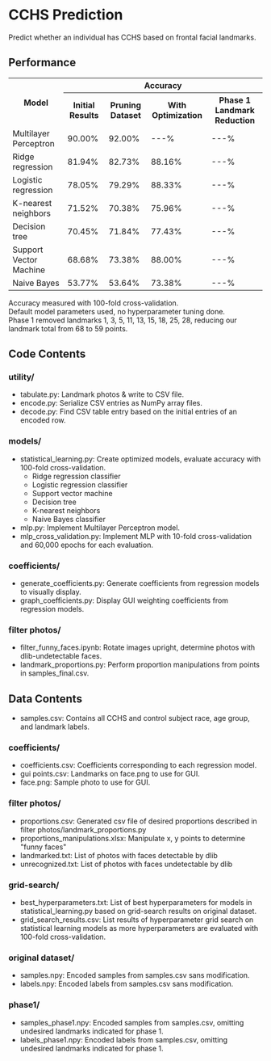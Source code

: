 # CCHS Prediction
Predict whether an individual has CCHS based on frontal facial landmarks.

## Performance
<table>
    <tr>
        <th rowspan=2>Model</th>
        <th colspan=4>Accuracy</th>
    </tr>
    <tr>
        <th>Initial Results</th>
        <th>Pruning Dataset</th>
        <th>With Optimization</th>
        <th>Phase 1 Landmark Reduction</th>
    </tr>
    <tr>
        <td>Multilayer Perceptron</td>
        <td>90.00%</td>
        <td>92.00%</td>
        <td>---%</td>
        <td>---%</td>
    </tr>
    <tr>
        <td>Ridge regression</td>
        <td>81.94%</td>
        <td>82.73%</td>
        <td>88.16%</td>
        <td>---%</td>
    </tr>
    <tr>
        <td>Logistic regression</td>
        <td>78.05%</td>
        <td>79.29%</td>
        <td>88.33%</td>
        <td>---%</td>
    </tr>
    <tr>
        <td>K-nearest neighbors</td>
        <td>71.52%</td>
        <td>70.38%</td>
        <td>75.96%</td>
        <td>---%</td>
    </tr>
    <tr>
        <td>Decision tree</td>
        <td>70.45%</td>
        <td>71.84%</td>
        <td>77.43%</td>
        <td>---%</td>
    </tr>
    <tr>
        <td>Support Vector Machine</td>
        <td>68.68%</td>
        <td>73.38%</td>
        <td>88.00%</td>
        <td>---%</td>
    </tr>
    <tr>
        <td>Naive Bayes</td>
        <td>53.77%</td>
        <td>53.64%</td>
        <td>73.38%</td>
        <td>---%</td>
    </tr>
</table>
Accuracy measured with 100-fold cross-validation.<br>
Default model parameters used, no hyperparameter tuning done.<br>
Phase 1 removed landmarks 1, 3, 5, 11, 13, 15, 18, 25, 28, reducing our landmark total from 68 to 59 points.

## Code Contents
### utility/
* tabulate.py: Landmark photos & write to CSV file.
* encode.py: Serialize CSV entries as NumPy array files.
* decode.py: Find CSV table entry based on the initial entries of an encoded row.
### models/
* statistical_learning.py: Create optimized models, evaluate accuracy with 100-fold cross-validation.
  * Ridge regression classifier
  * Logistic regression classifier
  * Support vector machine
  * Decision tree
  * K-nearest neighbors
  * Naive Bayes classifier
* mlp.py: Implement Multilayer Perceptron model.
* mlp_cross_validation.py: Implement MLP with 10-fold cross-validation and 60,000 epochs for each evaluation.

### coefficients/
* generate_coefficients.py: Generate coefficients from regression models to visually display.
* graph_coefficients.py: Display GUI weighting coefficients from regression models.

### filter photos/
* filter_funny_faces.ipynb: Rotate images upright, determine photos with dlib-undetectable faces.
* landmark_proportions.py: Perform proportion manipulations from points in samples_final.csv.

## Data Contents
* samples.csv: Contains all CCHS and control subject race, age group, and landmark labels.

### coefficients/
* coefficients.csv: Coefficients corresponding to each regression model.
* gui points.csv: Landmarks on face.png to use for GUI.
* face.png: Sample photo to use for GUI.

### filter photos/
* proportions.csv: Generated csv file of desired proportions described in filter photos/landmark_proportions.py
* proportions_manipulations.xlsx: Manipulate x, y points to determine "funny faces"
* landmarked.txt: List of photos with faces detectable by dlib
* unrecognized.txt: List of photos with faces undetectable by dlib

### grid-search/
* best_hyperparameters.txt: List of best hyperparameters for models in statistical_learning.py based on grid-search results on original dataset.
* grid_search_results.csv: List results of hyperparameter grid search on statistical learning models as more hyperparameters are evaluated with 100-fold cross-validation.

### original dataset/
* samples.npy: Encoded samples from samples.csv sans modification.
* labels.npy: Encoded labels from samples.csv sans modification.

### phase1/
* samples_phase1.npy: Encoded samples from samples.csv, omitting undesired landmarks indicated for phase 1.
* labels_phase1.npy: Encoded labels from samples.csv, omitting undesired landmarks indicated for phase 1.
